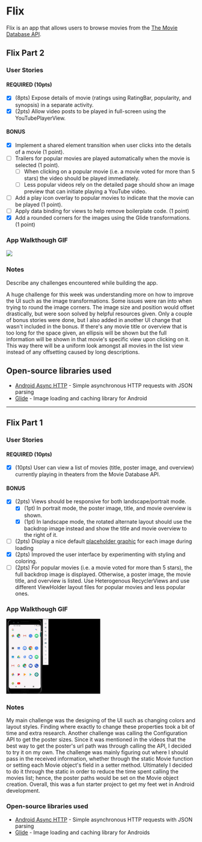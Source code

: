 # Flix
Flix is an app that allows users to browse movies from the [The Movie Database API](http://docs.themoviedb.apiary.io/#).

## Flix Part 2

### User Stories

#### REQUIRED (10pts)

- [x] (8pts) Expose details of movie (ratings using RatingBar, popularity, and synopsis) in a separate activity.
- [x] (2pts) Allow video posts to be played in full-screen using the YouTubePlayerView.

#### BONUS

- [x] Implement a shared element transition when user clicks into the details of a movie (1 point).
- [ ] Trailers for popular movies are played automatically when the movie is selected (1 point).
  - [ ] When clicking on a popular movie (i.e. a movie voted for more than 5 stars) the video should be played immediately.
  - [ ] Less popular videos rely on the detailed page should show an image preview that can initiate playing a YouTube video.
- [ ] Add a play icon overlay to popular movies to indicate that the movie can be played (1 point).
- [ ] Apply data binding for views to help remove boilerplate code. (1 point)
- [x] Add a rounded corners for the images using the Glide transformations. (1 point)

### App Walkthough GIF

<img src="walkthrough_part2.gif" width=250><br>

### Notes

Describe any challenges encountered while building the app.

A huge challenge for this week was understanding more on how to improve the UI such as the
image transformations. Some issues were ran into when trying to round the image corners. The image
size and position would offset drastically, but were soon solved by helpful resources given. Only
a couple of bonus stories were done, but I also added in another UI change that wasn't included
in the bonus. If there's any movie title or overview that is too long for the space given, an
ellipsis will be shown but the full information will be shown in that movie's specific view upon
clicking on it. This way there will be a uniform look amongst all movies in the list view instead
of any offsetting caused by long descriptions.

## Open-source libraries used
- [Android Async HTTP](https://github.com/codepath/CPAsyncHttpClient) - Simple asynchronous HTTP requests with JSON parsing
- [Glide](https://github.com/bumptech/glide) - Image loading and caching library for Android

---

## Flix Part 1

### User Stories

#### REQUIRED (10pts)
- [x] (10pts) User can view a list of movies (title, poster image, and overview) currently playing in theaters from the Movie Database API.

#### BONUS
- [x] (2pts) Views should be responsive for both landscape/portrait mode.
   - [x] (1pt) In portrait mode, the poster image, title, and movie overview is shown.
   - [x] (1pt) In landscape mode, the rotated alternate layout should use the backdrop image instead and show the title and movie overview to the right of it.

- [ ] (2pts) Display a nice default [placeholder graphic](https://guides.codepath.org/android/Displaying-Images-with-the-Glide-Library#advanced-usage) for each image during loading
- [x] (2pts) Improved the user interface by experimenting with styling and coloring.
- [ ] (2pts) For popular movies (i.e. a movie voted for more than 5 stars), the full backdrop image is displayed. Otherwise, a poster image, the movie title, and overview is listed. Use Heterogenous RecyclerViews and use different ViewHolder layout files for popular movies and less popular ones.

### App Walkthough GIF

<img src="walkthrough.gif" width=250><br>

### Notes
My main challenge was the designing of the UI such as changing colors and layout styles. Finding where exactly to change these properties took a bit of time and extra research.
Another challenge was calling the Configuration API to get the poster sizes. Since it was mentioned in the videos that the best way to get the poster's url path was through calling the API, I decided to try it on my own.
The challenge was mainly figuring out where I should pass in the received information, whether through the static Movie function or setting each Movie object's field in a setter method. Ultimately I decided to do it through the static
in order to reduce the time spent calling the movies list; hence, the poster paths would be set on the Movie object creation.
Overall, this was a fun starter project to get my feet wet in Android development.

### Open-source libraries used

- [Android Async HTTP](https://github.com/codepath/CPAsyncHttpClient) - Simple asynchronous HTTP requests with JSON parsing
- [Glide](https://github.com/bumptech/glide) - Image loading and caching library for Androids
